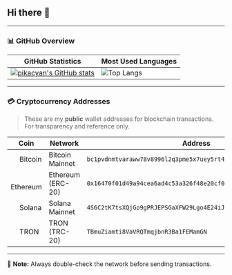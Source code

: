## Hi there 👋

---

### 📊 GitHub Overview

| **GitHub Statistics**                                                                                                                                                                                                    | **Most Used Languages**                                                                                                                     |
| ------------------------------------------------------------------------------------------------------------------------------------------------------------------------------------------------------------------------ | ------------------------------------------------------------------------------------------------------------------------------------------- |
| [![pikacyan's GitHub stats](https://github-readme-stats-theta-eight-14.vercel.app/api?username=pikacyan&include_orgs=true&show_icons=true&include_all_commits=true)](https://github.com/anuraghazra/github-readme-stats) | ![Top Langs](https://github-readme-stats-theta-eight-14.vercel.app/api/top-langs/?username=pikacyan&layout=compact&role=owner,collaborator) |

---

### 💳 Cryptocurrency Addresses

> These are my **public** wallet addresses for blockchain transactions.  
> For transparency and reference only.

| Coin                                                                                                                             | Network           | Address                                                              |
| -------------------------------------------------------------------------------------------------------------------------------- | ----------------- | -------------------------------------------------------------------- |
| <img src="https://raw.githubusercontent.com/trustwallet/assets/master/blockchains/bitcoin/info/logo.png" height="16"/> Bitcoin   | Bitcoin Mainnet   | ```bc1pvdnmtvaraww78v8996l2q3pme5x7uey5rt4a8csczdr965e98r3qk88fqa``` |
| <img src="https://raw.githubusercontent.com/trustwallet/assets/master/blockchains/ethereum/info/logo.png" height="16"/> Ethereum | Ethereum (ERC-20) | ```0x16470f01d49a94cea6ad4c53a326f48e20cf0ca5```                     |
| <img src="https://raw.githubusercontent.com/trustwallet/assets/master/blockchains/solana/info/logo.png" height="16"/> Solana     | Solana Mainnet    | ```4S6C2tK7tsXQjGo9gPRJEPSGaXFW29Lgo4E24iJ3QkqR```                   |
| <img src="https://raw.githubusercontent.com/trustwallet/assets/master/blockchains/tron/info/logo.png" height="16"/> TRON         | TRON (TRC-20)     | ```TBmuZiamti8VaVRQTmqjbnR3Ba1FEMamGN```                             |

---

📌 **Note:** Always double-check the network before sending transactions.
